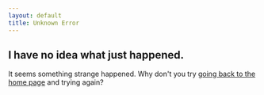 ```yaml
---
layout: default
title: Unknown Error
---
```


## I have no idea what just happened.

It seems something strange happened. Why don't you try [going back to the home page](/) and trying again?
